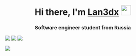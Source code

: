<h1 align="center">Hi there, I'm <a href="https://www.youtube.com/watch?v=dQw4w9WgXcQ" target="_blank">Lan3dx</a> 
<img src="https://github.com/blackcater/blackcater/raw/main/images/Hi.gif" height="32"/></h1>
<h3 align="center">Software engineer student from Russia</h3>

![](https://github-profile-summary-cards.vercel.app/api/cards/most-commit-language?username=Lan3dx&theme=solarized_dark) ![](https://github-profile-summary-cards.vercel.app/api/cards/repos-per-language?username=Lan3dx&theme=solarized_dark) ![](https://github-profile-summary-cards.vercel.app/api/cards/stats?username=Lan3dx&theme=solarized_dark)

![](https://github-profile-summary-cards.vercel.app/api/cards/productive-time?username=Lan3dx&theme=solarized_dark)

